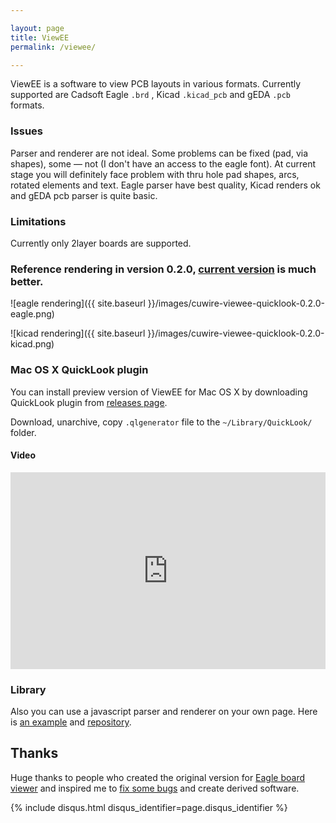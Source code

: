 ```yaml
---

layout: page
title: ViewEE
permalink: /viewee/

---
```


ViewEE is a software to view PCB layouts in various formats. Currently supported are Cadsoft Eagle `.brd`
, Kicad `.kicad_pcb` and gEDA `.pcb` formats.

### Issues

Parser and renderer are not ideal. Some problems can be fixed (pad, via shapes),
some — not (I don't have an access to the eagle font). At current stage you will
definitely face problem with thru hole pad shapes, arcs, rotated elements and text.
Eagle parser have best quality, Kicad renders ok and gEDA pcb parser is quite basic.

### Limitations

Currently only 2layer boards are supported.

### Reference rendering in version 0.2.0, [current version](/viewee/preview/) is much better.

![eagle rendering]({{ site.baseurl }}/images/cuwire-viewee-quicklook-0.2.0-eagle.png)

![kicad rendering]({{ site.baseurl }}/images/cuwire-viewee-quicklook-0.2.0-kicad.png)

### Mac OS X QuickLook plugin

You can install preview version of ViewEE for Mac OS X by downloading QuickLook plugin
from [releases page](https://github.com/cuwire/viewee.js/releases).

Download, unarchive, copy `.qlgenerator` file to the `~/Library/QuickLook/` folder.

#### Video

<div class="videoWrapper ViewEE-QuickLook">
    <!-- Copy & Pasted from YouTube -->
    <iframe width="100%" height="315" src="https://www.youtube.com/embed/ihnCz3UOc7Y" frameborder="0" allowfullscreen></iframe>
</div>

### Library

Also you can use a javascript parser and renderer on your own page. Here is [an example](/viewee/preview/) and [repository](https://github.com/cuwire/viewee.js).

## Thanks

Huge thanks to people who created the original version
for [Eagle board viewer](https://github.com/presseverykey/everywhere-eagle-viewer)
and inspired me to [fix some bugs](https://github.com/presseverykey/everywhere-eagle-viewer/issues/3) and create derived software.


{% include disqus.html disqus_identifier=page.disqus_identifier %}
